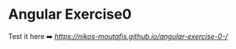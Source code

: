 <head>
  <link rel="stylesheet" href="https://cdnjs.cloudflare.com/ajax/libs/font-awesome/5.15.3/css/all.min.css" integrity="sha512-qQvN2WXNz8M/sJN4i4c7aZys75OTu8iVxJVXsZl7V0zWVRu8PWV1i0mEgsNCeBtJOJBJtSeFB1tVTZ/BpYiDfQ==" crossorigin="anonymous" referrerpolicy="no-referrer" />
</head>

# Angular Exercise0

Test it here   ➡️ <i class="fa-sharp fa-solid fa-arrow-right fa-beat-fade">https://nikos-moutafis.github.io/angular-exercise-0-/</i>

